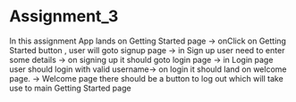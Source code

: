 # Assignment_3
In this assignment App lands on Getting Started page
            -> onClick on Getting Started button , user will goto signup page
            -> in Sign up user need to enter some details -> on signing up it should goto login page
            -> in Login page user should login with valid username-> on login it should land on welcome page.
            -> Welcome page there should be a button to log out which will take use to main Getting Started page
